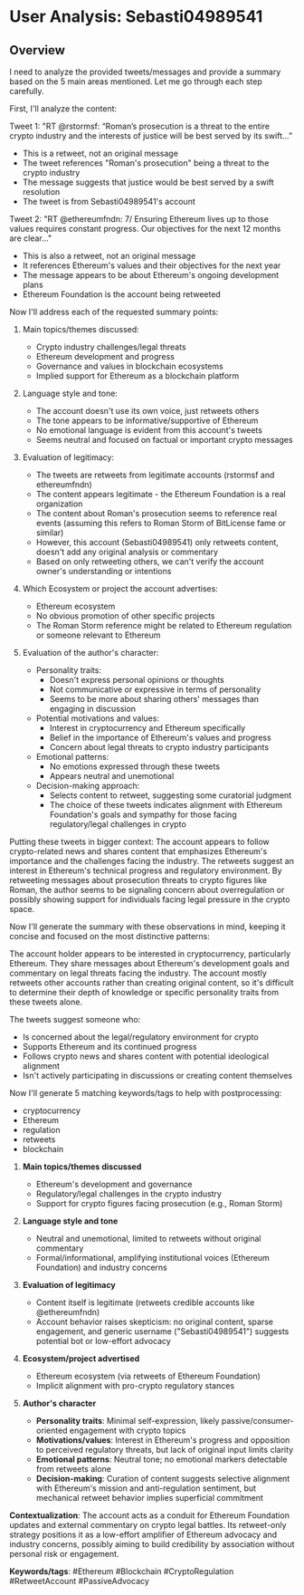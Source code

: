 # User Analysis: Sebasti04989541

## Overview

<think>
I need to analyze the provided tweets/messages and provide a summary based on the 5 main areas mentioned. Let me go through each step carefully.

First, I'll analyze the content:

Tweet 1:
"RT @rstormsf: “Roman’s prosecution is a threat to the entire crypto industry and the interests of justice will be best served by its swift…”
- This is a retweet, not an original message
- The tweet references "Roman's prosecution" being a threat to the crypto industry
- The message suggests that justice would be best served by a swift resolution
- The tweet is from Sebasti04989541's account

Tweet 2:
"RT @ethereumfndn: 7/ Ensuring Ethereum lives up to those values requires constant progress. Our objectives for the next 12 months are clear…"
- This is also a retweet, not an original message
- It references Ethereum's values and their objectives for the next year
- The message appears to be about Ethereum's ongoing development plans
- Ethereum Foundation is the account being retweeted

Now I'll address each of the requested summary points:

1. Main topics/themes discussed:
   - Crypto industry challenges/legal threats
   - Ethereum development and progress
   - Governance and values in blockchain ecosystems
   - Implied support for Ethereum as a blockchain platform

2. Language style and tone:
   - The account doesn't use its own voice, just retweets others
   - The tone appears to be informative/supportive of Ethereum
   - No emotional language is evident from this account's tweets
   - Seems neutral and focused on factual or important crypto messages

3. Evaluation of legitimacy:
   - The tweets are retweets from legitimate accounts (rstormsf and ethereumfndn)
   - The content appears legitimate - the Ethereum Foundation is a real organization
   - The content about Roman's prosecution seems to reference real events (assuming this refers to Roman Storm of BitLicense fame or similar)
   - However, this account (Sebasti04989541) only retweets content, doesn't add any original analysis or commentary
   - Based on only retweeting others, we can't verify the account owner's understanding or intentions

4. Which Ecosystem or project the account advertises:
   - Ethereum ecosystem
   - No obvious promotion of other specific projects
   - The Roman Storm reference might be related to Ethereum regulation or someone relevant to Ethereum

5. Evaluation of the author's character:
   - Personality traits: 
     - Doesn't express personal opinions or thoughts
     - Not communicative or expressive in terms of personality
     - Seems to be more about sharing others' messages than engaging in discussion
   - Potential motivations and values:
     - Interest in cryptocurrency and Ethereum specifically
     - Belief in the importance of Ethereum's values and progress
     - Concern about legal threats to crypto industry participants
   - Emotional patterns:
     - No emotions expressed through these tweets
     - Appears neutral and unemotional
   - Decision-making approach:
     - Selects content to retweet, suggesting some curatorial judgment
     - The choice of these tweets indicates alignment with Ethereum Foundation's goals and sympathy for those facing regulatory/legal challenges in crypto

Putting these tweets in bigger context:
The account appears to follow crypto-related news and shares content that emphasizes Ethereum's importance and the challenges facing the industry. The retweets suggest an interest in Ethereum's technical progress and regulatory environment. By retweeting messages about prosecution threats to crypto figures like Roman, the author seems to be signaling concern about overregulation or possibly showing support for individuals facing legal pressure in the crypto space.

Now I'll generate the summary with these observations in mind, keeping it concise and focused on the most distinctive patterns:

The account holder appears to be interested in cryptocurrency, particularly Ethereum. They share messages about Ethereum's development goals and commentary on legal threats facing the industry. The account mostly retweets other accounts rather than creating original content, so it's difficult to determine their depth of knowledge or specific personality traits from these tweets alone.

The tweets suggest someone who:
- Is concerned about the legal/regulatory environment for crypto
- Supports Ethereum and its continued progress
- Follows crypto news and shares content with potential ideological alignment
- Isn't actively participating in discussions or creating content themselves

Now I'll generate 5 matching keywords/tags to help with postprocessing:
- cryptocurrency
- Ethereum
- regulation
- retweets
- blockchain
</think>

1. **Main topics/themes discussed**  
   - Ethereum's development and governance  
   - Regulatory/legal challenges in the crypto industry  
   - Support for crypto figures facing prosecution (e.g., Roman Storm)  

2. **Language style and tone**  
   - Neutral and unemotional, limited to retweets without original commentary  
   - Formal/informational, amplifying institutional voices (Ethereum Foundation) and industry concerns  

3. **Evaluation of legitimacy**  
   - Content itself is legitimate (retweets credible accounts like @ethereumfndn)  
   - Account behavior raises skepticism: no original content, sparse engagement, and generic username ("Sebasti04989541") suggests potential bot or low-effort advocacy  

4. **Ecosystem/project advertised**  
   - Ethereum ecosystem (via retweets of Ethereum Foundation)  
   - Implicit alignment with pro-crypto regulatory stances  

5. **Author's character**  
   - **Personality traits**: Minimal self-expression, likely passive/consumer-oriented engagement with crypto topics  
   - **Motivations/values**: Interest in Ethereum's progress and opposition to perceived regulatory threats, but lack of original input limits clarity  
   - **Emotional patterns**: Neutral tone; no emotional markers detectable from retweets alone  
   - **Decision-making**: Curation of content suggests selective alignment with Ethereum's mission and anti-regulation sentiment, but mechanical retweet behavior implies superficial commitment  

**Contextualization**: The account acts as a conduit for Ethereum Foundation updates and external commentary on crypto legal battles. Its retweet-only strategy positions it as a low-effort amplifier of Ethereum advocacy and industry concerns, possibly aiming to build credibility by association without personal risk or engagement.  

**Keywords/tags**: #Ethereum #Blockchain #CryptoRegulation #RetweetAccount #PassiveAdvocacy